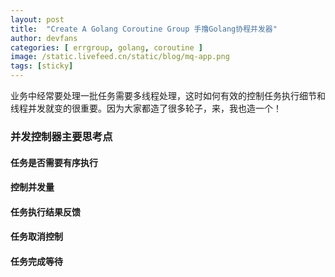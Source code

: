 ```yaml
---
layout: post
title:  "Create A Golang Coroutine Group 手撸Golang协程并发器"
author: devfans
categories: [ errgroup, golang, coroutine ]
image: /static.livefeed.cn/static/blog/mq-app.png
tags: [sticky]
---
```


业务中经常要处理一批任务需要多线程处理，这时如何有效的控制任务执行细节和线程并发就变的很重要。因为大家都造了很多轮子，来，我也造一个！

### 并发控制器主要思考点

#### 任务是否需要有序执行
#### 控制并发量
#### 任务执行结果反馈
#### 任务取消控制
#### 任务完成等待
